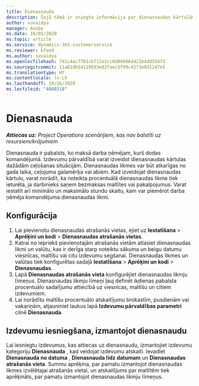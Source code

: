 ```yaml
---
title: Dienasnauda
description: Šajā tēmā ir sniegta informācija par dienasnaudas kārtulām, kas tiek izmantotas izdevumu pārvaldībā.
author: suvaidya
manager: Annbe
ms.date: 10/01/2020
ms.topic: article
ms.service: dynamics-365-customerservice
ms.reviewer: kfend
ms.author: suvaidya
ms.openlocfilehash: 7d1c4ac7781cb711e2cc0d09606d422b4dd554f3
ms.sourcegitcommit: 11a61db54119503e82faec5f99c4273e8d1247e5
ms.translationtype: HT
ms.contentlocale: lv-LV
ms.lasthandoff: 10/16/2020
ms.locfileid: "4080318"
---
```

# <a name="per-diems"></a>Dienasnauda

_**Attiecas uz:** Project Operations scenārijiem, kas nav balstīti uz resursiem/krājumiem_


Dienasnauda ir pabalsts, ko maksā darba ņēmējam, kurš dodas komandējumā. Izdevumu pārvaldībā varat izveidot dienasnaudas kārtulas dažādām ceļošanas situācijām. Dienasnaudas likmes var būt atkarīgas no gada laika, ceļojuma galamērķa vai abiem. Kad izveidojat dienasnaudas kārtulu, varat norādīt, ka noteikta procentuālā dienasnaudas likme tiek ieturēta, ja darbinieks saņem bezmaksas maltītes vai pakalpojumus. Varat iestatīt arī minimālo un maksimālo stundu skaitu, kam var piemērot darba ņēmēja komandējuma dienasnaudas likmi.

## <a name="configuration"></a>Konfigurācija 

1. Lai pievienotu dienasnaudas atrašanās vietas, ejiet uz **Iestatīšana** > **Aprēķini un kodi** > **Dienasnaudas atrašanās vietas**.
2. Katrai no iepriekš pievienotajām atrašanās vietām atlasiet dienasnaudas likmi un valūtu, kas ir derīga starp noteiktu sākuma un beigu datumu viesnīcas, maltīšu vai citu izdevumu segšanai. Dienasnaudas likmes un valūtas tiek konfigurētas sadaļā **Iestatīšana** > **Aprēķini un kodi** > **Dienasnaudas**.
3. Lapā **Dienasnaudas atrašanās vieta** konfigurējiet dienasnaudas likmju līmeņus. Dienasnaudas likmju līmeņi ļauj definēt ikdienas pabalsta procentuālo sadalījumu attiecībā uz viesnīcas, maltīšu un citiem izdevumiem. 
4. Lai norādītu maltīšu procentuālo atskaitījumu brokastīm, pusdienām vai vakariņām, atjauniniet laukus lapā **Izdevumu pārvaldības parametri** cilnē **Dienasnauda**. 
    
## <a name="submit-expenses-using-per-diem"></a>Izdevumu iesniegšana, izmantojot dienasnaudu
Lai iesniegtu izdevumus, kas attiecas uz dienasnaudu, izmantojiet izdevumu kategoriju **Dienasnauda** , kad veidojat izdevumu atskaiti. Ievadiet **Dienasnauda no datuma** , **Dienasnauda līdz datumam** un **Dienasnaudas atrašanās vieta**. Summu aprēķina, par pamatu izmantojot dienasnaudas likmes izvēlētajai atrašanās vietai, un atskaitījums par maltītēm tiek aprēķināts, par pamatu izmantojot dienasnaudas likmju līmeņus.
